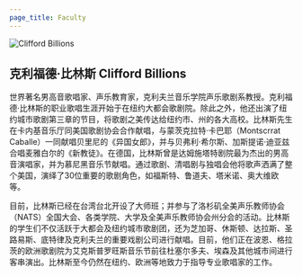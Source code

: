 ```yaml
---
page_title: Faculty
---
```


![Clifford Billions](/img/Clifford-Billions.png)

## 克利福德·比林斯 Clifford Billions

世界著名男高音歌唱家、声乐教育家，克利夫兰音乐学院声乐歌剧系教授。克利福德·比林斯的职业歌唱生涯开始于在纽约大都会歌剧院。除此之外，他还出演了纽约城市歌剧第三章的节目，将歌剧之美传达给纽约市、州的各大高校。比林斯先生在卡内基音乐厅同美国歌剧协会合作献唱，与蒙茨克拉特·卡巴耶（Montscrrat Caballe）一同献唱贝里尼的《异国女郎》，并与贝弗利·希尔斯、加斯提诺·迪亚兹合唱麦雅白尔的《新教徒》。在德国，比林斯曾是达姆施塔特剧院最为杰出的男高音演唱家，并为慕尼黑音乐节献唱。通过歌剧、清唱剧与独唱会他将歌声洒满了整个美国，演绎了30位重要的歌剧角色，如福斯特、鲁道夫、塔米诺、奥大维欧等。

目前，比林斯已经在台湾台北开设了大师班；并参与了洛杉矶全美声乐教师协会（NATS）全国大会、各类学院、大学及全美声乐教师协会州分会的活动。比林斯的学生们不仅活跃于大都会及纽约城市歌剧团，还为芝加哥、休斯顿、达拉斯、圣路易斯、底特律及克利夫兰的重要戏剧公司进行献唱。目前，他们正在波恩、格拉茨的欧洲歌剧院为艾克斯普罗旺斯音乐节前往杜塞尔多夫、埃森及其他城市间进行客串演出。比林斯至今仍然在纽约、欧洲等地致力于指导专业歌唱家的工作。
